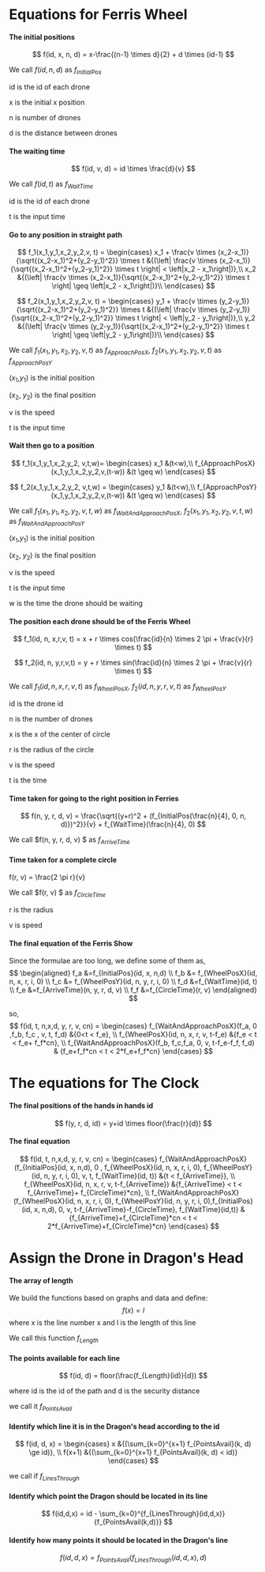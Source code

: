 # Equations for Ferris Wheel

#### The initial positions

$$
f(id, x, n, d) = x-\frac{(n-1) \times d}{2} + d \times (id-1)
$$

We call $f(id,n,d)$ as $f_{InitialPos}$

id is the id of each drone

x is the initial x position


n is number of drones

d is the distance between drones

#### The waiting time

$$
f(id, v, d) = id \times \frac{d}{v}
$$

We call $f(id, t)$ as $f_{WaitTime}$

id is the id of each drone

t is the input time

#### Go to any position in straight path

$$
f_1(x_1,y_1,x_2,y_2,v, t) = \begin{cases}
x_1 + \frac{v \times (x_2-x_1)}{\sqrt{(x_2-x_1)^2+(y_2-y_1)^2}} \times t &{(\left|  \frac{v \times (x_2-x_1)}{\sqrt{(x_2-x_1)^2+(y_2-y_1)^2}} \times t \right| < \left|x_2 - x_1\right|)},\\
x_2 &{(\left|  \frac{v \times (x_2-x_1)}{\sqrt{(x_2-x_1)^2+(y_2-y_1)^2}} \times t \right| \geq \left|x_2 - x_1\right|)}\\
\end{cases}
$$

$$
f_2(x_1,y_1,x_2,y_2,v, t) = \begin{cases}
y_1 + \frac{v \times (y_2-y_1)}{\sqrt{(x_2-x_1)^2+(y_2-y_1)^2}} \times t &{(\left|  \frac{v \times (y_2-y_1)}{\sqrt{(x_2-x_1)^2+(y_2-y_1)^2}} \times t \right| < \left|y_2 - y_1\right|)},\\
y_2 &{(\left|  \frac{v \times (y_2-y_1)}{\sqrt{(x_2-x_1)^2+(y_2-y_1)^2}} \times t \right| \geq \left|y_2 - y_1\right|)}\\
\end{cases}
$$

We call $f_1(x_1,y_1,x_2,y_2,v,t)$ as $f_{ApproachPosX}$, $f_2(x_1,y_1,x_2,y_2,v,t)$ as $f_{ApproachPosY}$

($x_1$,$y_1$) is the initial position

($x_2$, $y_2$) is the final position

v is the speed

t is the input time

#### Wait then go to a position

$$
f_1(x_1,y_1,x_2,y_2, v,t,w)= \begin{cases}
x_1 &(t<w),\\
f_{ApproachPosX}(x_1,y_1,x_2,y_2,v,(t-w)) &(t \geq w)
\end{cases}
$$

$$
f_2(x_1,y_1,x_2,y_2, v,t,w) = \begin{cases}
y_1 &(t<w),\\
f_{ApproachPosY}(x_1,y_1,x_2,y_2,v,(t-w)) &(t \geq w)
\end{cases}
$$

We call $f_1(x_1,y_1,x_2,y_2, v,t,w)$ as $f_{WaitAndApproachPosX}$, $f_2(x_1,y_1,x_2,y_2, v,t,w)$ as $f_{WaitAndApproachPosY}$

($x_1$,$y_1$) is the initial position

($x_2$, $y_2$) is the final position

v is the speed

t is the input time

w is the time the drone should be waiting

#### The position each drone should be of the Ferris Wheel

$$
f_1(id, n, x,r,v, t) = x + r \times cos(\frac{id}{n} \times 2 \pi + \frac{v}{r} \times t)
$$

$$
f_2(id, n, y,r,v,t) = y + r \times sin(\frac{id}{n} \times 2 \pi + \frac{v}{r} \times t)
$$

We call $f_1(id, n, x,r,v, t)$ as $f_{WheelPosX}$, $f_2(id, n, y,r,v, t)$ as $f_{WheelPosY}$

id is the drone id

n is the number of drones

x is the x of the center of circle

r is the radius of the circle

v is the speed

t is the time

#### Time taken for going to the right position in Ferries

$$
f(n, y, r, d, v) = \frac{\sqrt{(y+r)^2 +  (f_{InitialPos(\frac{n}{4}, 0, n, d)})^2}}{v} + f_{WaitTime}(\frac{n}{4}, 0)
$$

We call $f(n, y, r, d, v) $ as $f_{ArriveTime}$

#### Time taken for a complete circle

f(r, v) = \frac{2  \pi r}{v}

We call $f(r, v) $ as $f_{CircleTime}$

r is the radius

v is speed

#### The final equation of the Ferris Show

Since the formulae are too long, we define some of them as,
$$
\begin{aligned}
    f_a &=f_{InitialPos}(id, x, n,d) \\
    f_b &=  f_{WheelPosX}(id, n, x, r, i, 0) \\
    f_c &= f_{WheelPosY}(id, n, y, r, i, 0) \\
    f_d &=f_{WaitTime}(id, t) \\
    f_e &=f_{ArriveTime}(n, y, r, d, v) \\
    f_f &=f_{CircleTime}(r, v)
\end{aligned}
$$

so,
$$
f(id, t, n,x,d, y, r, v, cn) =
\begin{cases}
    f_{WaitAndApproachPosX}(f_a, 0 ,f_b, f_c , v, t, f_d) &{0<t < f_e}, \\
    f_{WheelPosX}(id, n, x, r, v, t-f_e) &{f_e < t < f_e+ f_f*cn}, \\
    f_{WaitAndApproachPosX}(f_b,  f_c,f_a, 0, v, t-f_e-f_f, f_d) & {f_e+f_f*cn < t < 2*f_e+f_f*cn}
\end{cases}
$$


# The equations for The Clock

#### The final positions of the hands in hands id

$$
f(y, r, d, id) = y+id \times floor(\frac{r}{d})
$$

#### The final equation

$$
f(id, t, n,x,d, y, r, v, cn) =
\begin{cases}
f_{WaitAndApproachPosX}(f_{InitialPos}(id, x, n,d), 0 , f_{WheelPosX}(id, n, x, r, i, 0),  f_{WheelPosY}(id, n, y, r, i, 0), v, t, f_{WaitTime}(id, t)) &{t < f_{ArriveTime}}, \\
f_{WheelPosX}(id, n, x, r, v, t-f_{ArriveTime}) &{f_{ArriveTime} < t < f_{ArriveTime}+ f_{CircleTime}*cn}, \\
f_{WaitAndApproachPosX}(f_{WheelPosX}(id, n, x, r, i, 0),  f_{WheelPosY}(id, n, y, r, i, 0),f_{InitialPos}(id, x, n,d), 0, v, t-f_{ArriveTime}-f_{CircleTime}, f_{WaitTime}(id,t)) & {f_{ArriveTime}+f_{CircleTime}*cn < t < 2*f_{ArriveTime}+f_{CircleTime}*cn}
\end{cases}
$$

# Assign the Drone in Dragon's Head

#### The array of length

We build the functions based on graphs and data and define:
$$
f(x) = l
$$
where x is the line number x and l is the length of this line

We call this function $f_{Length}$

#### The points available for each line

$$
f(id, d) = floor(\frac{f_{Length}(id)}{d})
$$

where id is the id of the path and d is the security distance

we call it $f_{PointsAvail}$

#### Identify which line it is in the Dragon's head according to the id

$$
f(id, d, x) = \begin{cases}
x 			&{(\sum_{k=0}^{x+1} f_{PointsAvail}(k, d) \ge id)}, \\
f(x+1) 		   &{(\sum_{k=0}^{x+1} f_{PointsAvail}(k, d) < id)}
\end{cases}
$$

we call if $f_{LinesThrough}$

#### Identify which point the Dragon should be located in its line

$$
f(id,d,x) = id - \sum_{k=0}^{f_{LinesThrough}(id,d,x)} {f_{PointsAvail(k,d)}}
$$

#### Identify how many points it should be located in the Dragon's line

$$
f(id, d, x) = f_{PointsAvail}(f_{LinesThrough}(id,d,x),d)
$$
